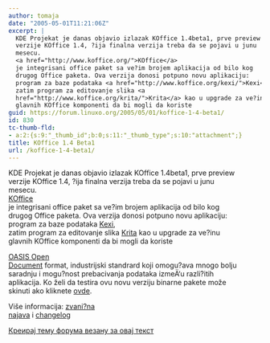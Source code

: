 ```yaml
---
author: tomaja
date: "2005-05-01T11:21:06Z"
excerpt: |
  KDE Projekat je danas objavio izlazak KOffice 1.4beta1, prve preview
  verzije KOffice 1.4, ?ija finalna verzija treba da se pojavi u junu
  mesecu.
  <a href="http://www.koffice.org/">KOffice</a>
  je integrisani office paket sa ve?im brojem aplikacija od bilo kog
  drugog Office paketa. Ova verzija donosi potpuno novu aplikaciju:
  program za baze podataka <a href="http://www.koffice.org/kexi/">Kexi</a>,
  zatim program za editovanje slika <a
  href="http://www.koffice.org/krita/">Krita</a> kao u upgrade za ve?inu
  glavnih KOffice komponenti da bi mogli da koriste
guid: https://forum.linuxo.org/2005/05/01/koffice-1-4-beta1/
id: 830
tc-thumb-fld:
- a:2:{s:9:"_thumb_id";b:0;s:11:"_thumb_type";s:10:"attachment";}
title: KOffice 1.4 Beta1
url: /koffice-1-4-beta1/
---
```

KDE Projekat je danas objavio izlazak KOffice 1.4beta1, prve preview  
verzije KOffice 1.4, ?ija finalna verzija treba da se pojavi u junu  
mesecu.  
[KOffice](http://www.koffice.org/)  
je integrisani office paket sa ve?im brojem aplikacija od bilo kog  
drugog Office paketa. Ova verzija donosi potpuno novu aplikaciju:  
program za baze podataka [Kexi](http://www.koffice.org/kexi/),  
zatim program za editovanje slika [Krita](http://www.koffice.org/krita/) kao u upgrade za ve?inu  
glavnih KOffice komponenti da bi mogli da koriste <!--break-->

  
[OASIS Open  
Document](http://en.wikipedia.org/wiki/OpenDocument) format, industrijski standrard koji omogu?ava mnogo bolju  
saradnju i mogu?nost prebacivanja podataka izmeÄ‘u razli?itih  
aplikacija. Ko želi da testira ovu novu verziju binarne pakete može  
skinuti ako kliknete [ovde](http://download.kde.org/download.php?url=unstable/koffice-1.4-beta1/).  
  
Više informacija: [zvani?na  
najava](http://www.koffice.org/announcements/announce-1.4-beta1.php) i [changelog](http://www.koffice.org/announcements/changelog-1.4beta1.php)  


[Креирај тему форума везану за овај текст](https://linuxo.org/nova-tema-na-forumu/?se_pid=830)